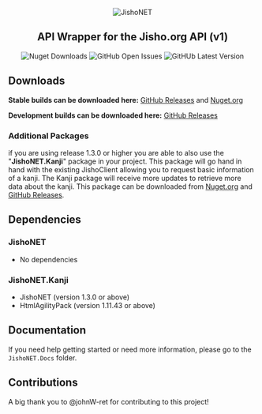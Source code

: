 <div align="center">

![JishoNET](http://cdn.mutedevs.nl/nuget/JishoNET/iconSmall.png)

## API Wrapper for the Jisho.org API (v1)

![Nuget Downloads](https://img.shields.io/nuget/dt/JishoNET?color=56D926&label=JishoNET%20Downloads) ![GitHub Open Issues](https://img.shields.io/github/issues-raw/Myuuiii/JishoNET) ![GitHUb Latest Version](https://img.shields.io/github/v/release/Myuuiii/JishoNET?label=Latest%20Stable%20Release)

</div>

## Downloads

**Stable builds can be downloaded here:** [GitHub Releases](https://github.com/Myuuiii/JishoNET/releases) and [Nuget.org](https://www.nuget.org/packages/JishoNET/)

**Development builds can be downloaded here:** [GitHub Releases](https://github.com/Myuuiii/JishoNET/releases)

### Additional Packages

if you are using release 1.3.0 or higher you are able to also use the "**JishoNET.Kanji**" package in your project. This package will go hand in hand with the existing JishoClient allowing you to request basic information of a kanji. The Kanji package will receive more updates to retrieve more data about the kanji. This package can be downloaded from [Nuget.org](https://www.nuget.org/packages/JishoNET.Kanji/) and [GitHub Releases](https://github.com/Myuuiii/JishoNET/releases).

## Dependencies

### JishoNET

-   No dependencies

### JishoNET.Kanji

-   JishoNET (version 1.3.0 or above)
-   HtmlAgilityPack (version 1.11.43 or above)

## Documentation

If you need help getting started or need more information, please go to the `JishoNET.Docs` folder.


## Contributions

A big thank you to @johnW-ret for contributing to this project!
